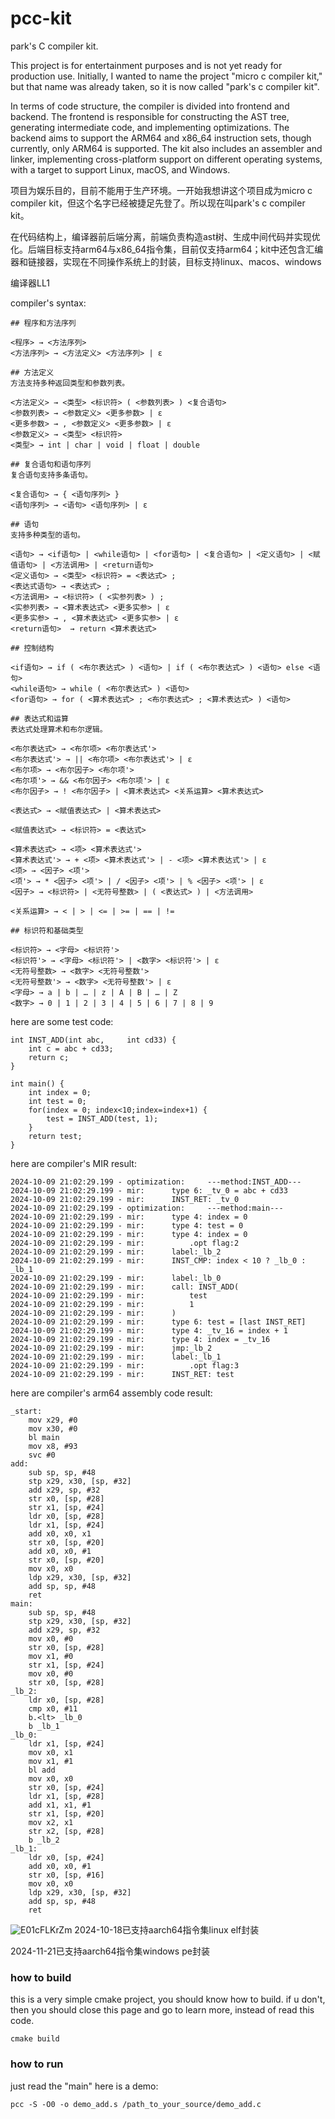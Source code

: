 # pcc-kit
park's C compiler kit.

This project is for entertainment purposes and is not yet ready for production use. Initially, I wanted to name the project "micro c compiler kit," but that name was already taken, so it is now called "park's c compiler kit".

In terms of code structure, the compiler is divided into frontend and backend. The frontend is responsible for constructing the AST tree, generating intermediate code, and implementing optimizations. The backend aims to support the ARM64 and x86_64 instruction sets, though currently, only ARM64 is supported. The kit also includes an assembler and linker, implementing cross-platform support on different operating systems, with a target to support Linux, macOS, and Windows.

项目为娱乐目的，目前不能用于生产环境。一开始我想讲这个项目成为micro c compiler kit，但这个名字已经被捷足先登了。所以现在叫park's c compiler kit。

在代码结构上，编译器前后端分离，前端负责构造ast树、生成中间代码并实现优化。后端目标支持arm64与x86_64指令集，目前仅支持arm64；kit中还包含汇编器和链接器，实现在不同操作系统上的封装，目标支持linux、macos、windows


编译器LL1

compiler's syntax:
```
## 程序和方法序列

<程序> → <方法序列>
<方法序列> → <方法定义> <方法序列> | ε

## 方法定义
方法支持多种返回类型和参数列表。

<方法定义> → <类型> <标识符> ( <参数列表> ) <复合语句>
<参数列表> → <参数定义> <更多参数> | ε
<更多参数> → , <参数定义> <更多参数> | ε
<参数定义> → <类型> <标识符>
<类型> → int | char | void | float | double

## 复合语句和语句序列
复合语句支持多条语句。

<复合语句> → { <语句序列> }
<语句序列> → <语句> <语句序列> | ε

## 语句
支持多种类型的语句。

<语句> → <if语句> | <while语句> | <for语句> | <复合语句> | <定义语句> | <赋值语句> | <方法调用> | <return语句>
<定义语句> → <类型> <标识符> = <表达式> ;
<表达式语句> → <表达式> ;
<方法调用> → <标识符> ( <实参列表> ) ;
<实参列表> → <算术表达式> <更多实参> | ε
<更多实参> → , <算术表达式> <更多实参> | ε
<return语句>  → return <算术表达式>

## 控制结构

<if语句> → if ( <布尔表达式> ) <语句> | if ( <布尔表达式> ) <语句> else <语句>
<while语句> → while ( <布尔表达式> ) <语句>
<for语句> → for ( <算术表达式> ; <布尔表达式> ; <算术表达式> ) <语句>

## 表达式和运算
表达式处理算术和布尔逻辑。

<布尔表达式> → <布尔项> <布尔表达式'>
<布尔表达式'> → || <布尔项> <布尔表达式'> | ε
<布尔项> → <布尔因子> <布尔项'>
<布尔项'> → && <布尔因子> <布尔项'> | ε
<布尔因子> → ! <布尔因子> | <算术表达式> <关系运算> <算术表达式>

<表达式> → <赋值表达式> | <算术表达式>

<赋值表达式> → <标识符> = <表达式>

<算术表达式> → <项> <算术表达式'>
<算术表达式'> → + <项> <算术表达式'> | - <项> <算术表达式'> | ε
<项> → <因子> <项'>
<项'> → * <因子> <项'> | / <因子> <项'> | % <因子> <项'> | ε
<因子> → <标识符> | <无符号整数> | ( <表达式> ) | <方法调用>

<关系运算> → < | > | <= | >= | == | !=

## 标识符和基础类型

<标识符> → <字母> <标识符'>
<标识符'> → <字母> <标识符'> | <数字> <标识符'> | ε
<无符号整数> → <数字> <无符号整数'> 
<无符号整数'> → <数字> <无符号整数'> | ε
<字母> → a | b | … | z | A | B | … | Z
<数字> → 0 | 1 | 2 | 3 | 4 | 5 | 6 | 7 | 8 | 9
```


here are some test code:

```
int INST_ADD(int abc,     int cd33) {
    int c = abc + cd33;
    return c;
}

int main() {
    int index = 0;
    int test = 0;
    for(index = 0; index<10;index=index+1) {
        test = INST_ADD(test, 1);
    }
    return test;
}
```

here are compiler's MIR result:
```angular2html
2024-10-09 21:02:29.199 - optimization:		---method:INST_ADD---
2024-10-09 21:02:29.199 - mir:		type 6: _tv_0 = abc + cd33
2024-10-09 21:02:29.199 - mir:		INST_RET: _tv_0
2024-10-09 21:02:29.199 - optimization:		---method:main---
2024-10-09 21:02:29.199 - mir:		type 4: index = 0
2024-10-09 21:02:29.199 - mir:		type 4: test = 0
2024-10-09 21:02:29.199 - mir:		type 4: index = 0
2024-10-09 21:02:29.199 - mir:			.opt flag:2
2024-10-09 21:02:29.199 - mir:		label:_lb_2
2024-10-09 21:02:29.199 - mir:		INST_CMP: index < 10 ? _lb_0 : _lb_1
2024-10-09 21:02:29.199 - mir:		label:_lb_0
2024-10-09 21:02:29.199 - mir:		call: INST_ADD(
2024-10-09 21:02:29.199 - mir:			test
2024-10-09 21:02:29.199 - mir:			1
2024-10-09 21:02:29.199 - mir:		)
2024-10-09 21:02:29.199 - mir:		type 6: test = [last INST_RET]
2024-10-09 21:02:29.199 - mir:		type 4: _tv_16 = index + 1
2024-10-09 21:02:29.199 - mir:		type 4: index = _tv_16
2024-10-09 21:02:29.199 - mir:		jmp:_lb_2
2024-10-09 21:02:29.199 - mir:		label:_lb_1
2024-10-09 21:02:29.199 - mir:			.opt flag:3
2024-10-09 21:02:29.199 - mir:		INST_RET: test
```

here are compiler's arm64 assembly code result:
```
_start:
	mov x29, #0
	mov x30, #0
	bl main
	mov x8, #93
	svc #0
add:
	sub sp, sp, #48
	stp x29, x30, [sp, #32]
	add x29, sp, #32
	str x0, [sp, #28]
	str x1, [sp, #24]
	ldr x0, [sp, #28]
	ldr x1, [sp, #24]
	add x0, x0, x1
	str x0, [sp, #20]
	add x0, x0, #1
	str x0, [sp, #20]
	mov x0, x0
	ldp x29, x30, [sp, #32]
	add sp, sp, #48
	ret
main:
	sub sp, sp, #48
	stp x29, x30, [sp, #32]
	add x29, sp, #32
	mov x0, #0
	str x0, [sp, #28]
	mov x1, #0
	str x1, [sp, #24]
	mov x0, #0
	str x0, [sp, #28]
_lb_2:
	ldr x0, [sp, #28]
	cmp x0, #11
	b.<lt> _lb_0
	b _lb_1
_lb_0:
	ldr x1, [sp, #24]
	mov x0, x1
	mov x1, #1
	bl add
	mov x0, x0
	str x0, [sp, #24]
	ldr x1, [sp, #28]
	add x1, x1, #1
	str x1, [sp, #20]
	mov x2, x1
	str x2, [sp, #28]
	b _lb_2
_lb_1:
	ldr x0, [sp, #24]
	add x0, x0, #1
	str x0, [sp, #16]
	mov x0, x0
	ldp x29, x30, [sp, #32]
	add sp, sp, #48
	ret
```

![E01cFLKrZm](https://github.com/user-attachments/assets/c253231b-b8bc-47bb-97fd-57ef2576743a)
2024-10-18已支持aarch64指令集linux elf封装

2024-11-21已支持aarch64指令集windows pe封装

### how to build

this is a very simple cmake project, you should know how to build.
if u don't, then you should close this page and go to learn more, instead of read this code.

```
cmake build
```

### how to run
just read the "main"
here is a demo:
```
pcc -S -O0 -o demo_add.s /path_to_your_source/demo_add.c
```
